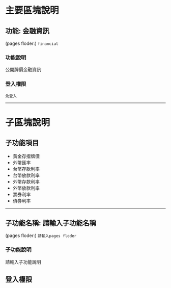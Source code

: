 # 主要區塊說明
## 功能: 金融資訊
(pages floder:) `
financial
`

### 功能說明
公開牌價金融資訊

### 登入權限
`免登入`


---

# 子區塊說明
## 子功能項目
* 黃金存摺牌價
* 外幣匯率
* 台幣存款利率
* 台幣放款利率
* 外幣存款利率
* 外幣放款利率
* 票券利率
* 債券利率


---
## 子功能名稱: 請輸入子功能名稱
(pages floder:) `
請輸入pages floder
`

### 子功能說明
請輸入子功能說明

## 登入權限
<!-- `免登入` -->
<!-- `須登入` -->

